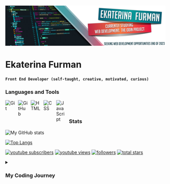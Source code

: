 ![Header](./github-banner.jpg)

# Ekaterina Furman

**`Front End Developer (self-taught, creative, motivated, curious)`**

### Languages and Tools

<img align="left" alt="Git" width="30px" style="padding-right:10px;" src="https://cdn.jsdelivr.net/gh/devicons/devicon/icons/git/git-original.svg" />
<img align="left" alt="GitHub" width="30px" style="padding-right:10px;" src="https://cdn.jsdelivr.net/gh/devicons/devicon/icons/github/github-original.svg" />
<img align="left" alt="HTML" width="30px" style="padding-right:10px;" src="https://cdn.jsdelivr.net/gh/devicons/devicon/icons/html5/html5-plain.svg" />
<img align="left" alt="CSS" width="30px" style="padding-right:10px;" src="https://cdn.jsdelivr.net/gh/devicons/devicon/icons/css3/css3-plain.svg" />
<img align="left" alt="JavaScript" width="30px" style="padding-right:10px;" src="https://cdn.jsdelivr.net/gh/devicons/devicon/icons/javascript/javascript-plain.svg" />
<br />

#

### Stats

![My GitHub stats](https://github-readme-stats.vercel.app/api?username=luxscintilla&show_icons=true&theme=codeSTACKr)

[![Top Langs](https://github-readme-stats.vercel.app/api/top-langs/?username=luxscintilla&layout=compact)](https://github.com/luxscintilla/github-readme-stats)

<p align="left">
      <a href="youtube.com/channel/UCNfvgC2jQP6RtLwOB8unofg">
         <img alt="youtube subscribers" title="Subscribe to my YouTube channel" src="https://custom-icon-badges.demolab.com/youtube/channel/subscribers/UCNfvgC2jQP6RtLwOB8unofg?color=%23E05D44&label=SUBSCRIBE&logo=video&logoColor=white&style=for-the-badge&labelColor=CE4630"/></a> 
      <a href="https://www.youtube.com/channel/UCNfvgC2jQP6RtLwOB8unofg">
         <img alt="youtube views" title="YouTube views" src="https://custom-icon-badges.demolab.com/youtube/channel/views/UCNfvgC2jQP6RtLwOB8unofg?color=%23E1AD0E&logo=eye&logoColor=white&style=for-the-badge&labelColor=C79600"/></a> 
      <a href="https://github.com/LuxScintilla?tab=followers">
         <img alt="followers" title="Follow me on Github" src="https://custom-icon-badges.demolab.com/github/followers/LuxScintilla?color=236ad3&labelColor=1155ba&style=for-the-badge&logo=person-add&label=Follow&logoColor=white"/></a>
      <a href="https://github.com/LuxScintilla?tab=repositories&sort=stargazers">
         <img alt="total stars" title="Total stars on GitHub" src="https://custom-icon-badges.demolab.com/github/stars/LuxScintilla?color=55960c&style=for-the-badge&labelColor=488207&logo=star"/></a>
   </p>
   
<details>
 <summary><h3>My Coding Journey</h3></summary>
   While finishing my certificates with CompTIA (A+, Net+ Sec+), I stumbled upon the Odin Project and fell in love with coding all over again.
   I have always dabbled in mostly HTML and CSS for years, but never learned it properly. So in January 2023 I started my journey with the Odin Project, and dove in head first, motivated, and fulltime ... well ... all my free time I had left after taking care of my 4 year old son by myself. I don't know what the future holds, but what I do know is that I will learn as much as I can to achieve my goals!
   
